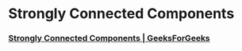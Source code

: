 # Strongly Connected Components 
### [Strongly Connected Components | GeeksForGeeks](https://www.geeksforgeeks.org/strongly-connected-components/)